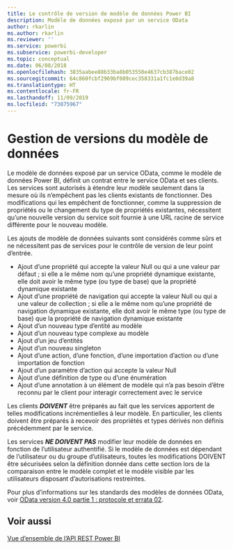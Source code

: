 ```yaml
---
title: Le contrôle de version de modèle de données Power BI
description: Modèle de données exposé par un service OData
author: rkarlin
ms.author: rkarlin
ms.reviewer: ''
ms.service: powerbi
ms.subservice: powerbi-developer
ms.topic: conceptual
ms.date: 06/08/2018
ms.openlocfilehash: 3835aabee88b33ba8b053550e4637cb387bace02
ms.sourcegitcommit: 64c860fcbf2969bf089cec358331a1fc1e0d39a8
ms.translationtype: HT
ms.contentlocale: fr-FR
ms.lasthandoff: 11/09/2019
ms.locfileid: "73875967"
---
```

# <a name="data-model-versioning"></a>Gestion de versions du modèle de données

Le modèle de données exposé par un service OData, comme le modèle de données Power BI, définit un contrat entre le service OData et ses clients. Les services sont autorisés à étendre leur modèle seulement dans la mesure où ils n’empêchent pas les clients existants de fonctionner. Des modifications qui les empêchent de fonctionner, comme la suppression de propriétés ou le changement du type de propriétés existantes, nécessitent qu’une nouvelle version du service soit fournie à une URL racine de service différente pour le nouveau modèle.  
  
Les ajouts de modèle de données suivants sont considérés comme sûrs et ne nécessitent pas de services pour le contrôle de version de leur point d’entrée.  
  
* Ajout d’une propriété qui accepte la valeur Null ou qui a une valeur par défaut ; si elle a le même nom qu’une propriété dynamique existante, elle doit avoir le même type (ou type de base) que la propriété dynamique existante  
* Ajout d’une propriété de navigation qui accepte la valeur Null ou qui a une valeur de collection ; si elle a le même nom qu’une propriété de navigation dynamique existante, elle doit avoir le même type (ou type de base) que la propriété de navigation dynamique existante  
* Ajout d’un nouveau type d’entité au modèle  
* Ajout d’un nouveau type complexe au modèle  
* Ajout d’un jeu d’entités  
* Ajout d’un nouveau singleton  
* Ajout d’une action, d’une fonction, d’une importation d’action ou d’une importation de fonction
* Ajout d’un paramètre d’action qui accepte la valeur Null  
* Ajout d’une définition de type ou d’une énumération  
* Ajout d’une annotation à un élément de modèle qui n’a pas besoin d’être reconnu par le client pour interagir correctement avec le service  
  
Les clients ***DOIVENT*** être préparés au fait que les services apportent de telles modifications incrémentielles à leur modèle. En particulier, les clients doivent être préparés à recevoir des propriétés et types dérivés non définis précédemment par le service.  
  
Les services ***NE DOIVENT PAS*** modifier leur modèle de données en fonction de l’utilisateur authentifié. Si le modèle de données est dépendant de l’utilisateur ou du groupe d’utilisateurs, toutes les modifications DOIVENT être sécurisées selon la définition donnée dans cette section lors de la comparaison entre le modèle complet et le modèle visible par les utilisateurs disposant d’autorisations restreintes.  
  
Pour plus d’informations sur les standards des modèles de données OData, voir [OData version 4.0 partie 1 : protocole et errata 02](https://docs.oasis-open.org/odata/odata/v4.0/odata-v4.0-part1-protocol.html).  
  
## <a name="see-also"></a>Voir aussi
[Vue d’ensemble de l’API REST Power BI](https://docs.microsoft.com/rest/api/power-bi/)  